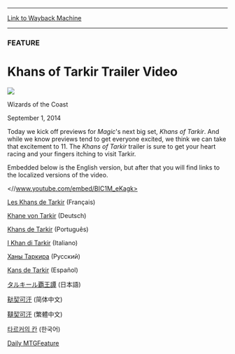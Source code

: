 
---
[Link to Wayback Machine](https://web.archive.org/web/20140903221911/http://magic.wizards.com/en/articles/archive/feature/khans-tarkir-trailer-video-2014-09-01)

[_metadata_:wayback_url]:- "http://magic.wizards.com/en/articles/archive/feature/khans-tarkir-trailer-video-2014-09-01"
[_metadata_:wayback_raw_url]:- "https://web.archive.org/web/20140903221911id_/http://magic.wizards.com/en/articles/archive/feature/khans-tarkir-trailer-video-2014-09-01"
[_metadata_:wayback_capture_timestamp]:- "2014-09-03 22:19:11+00:00"
[_metadata_:generator]:- "Drupal 7 (http://drupal.org)"
[_metadata_:description]:- "Get ready for Magic's next big set, Khans of Tarkir."
---





### FEATURE


Khans of Tarkir Trailer Video
=============================



![](https://media.magic.wizards.com/styles/auth_small/public/images/person/wizards_authorpic_larger.jpg)

Wizards of the Coast




September 1, 2014
 










Today we kick off previews for *Magic*'s next big set, *Khans of Tarkir*. And while we know previews tend to get everyone excited, we think we can take that excitement to 11. The *Khans of Tarkir* trailer is sure to get your heart racing and your fingers itching to visit Tarkir.


Embedded below is the English version, but after that you will find links to the localized versions of the video.


<//www.youtube.com/embed/BIC1M_eKagk>

[Les Khans de Tarkir](http://youtu.be/LHEfp8OHj0c) (Français)


[Khane von Tarkir](http://youtu.be/VIsVVqOaTeI) (Deutsch)


[Khans de Tarkir](http://youtu.be/uOPW-XVn8n8) (Português)


[I Khan di Tarkir](http://youtu.be/vdcmMdtb8o0) (Italiano)


[Ханы Таркира](http://youtu.be/4sQdZKCGMqo) (Русский)


[Kans de Tarkir](http://youtu.be/QGiaJNvnJwQ) (Español)


[タルキール覇王譚](http://youtu.be/uyP051N25qE) (日本語)


[鞑契可汗](http://youtu.be/AkxJ7zaSAUY) (简体中文)


[韃契可汗](http://youtu.be/ixC7Q6sWjLY) (繁體中文)


[타르커의 칸](http://youtu.be/sNmHFalBEcw) (한국어)


[Daily MTG](/en/tags/daily-mtg)[Feature](/en/tags/feature)





 
 




  








